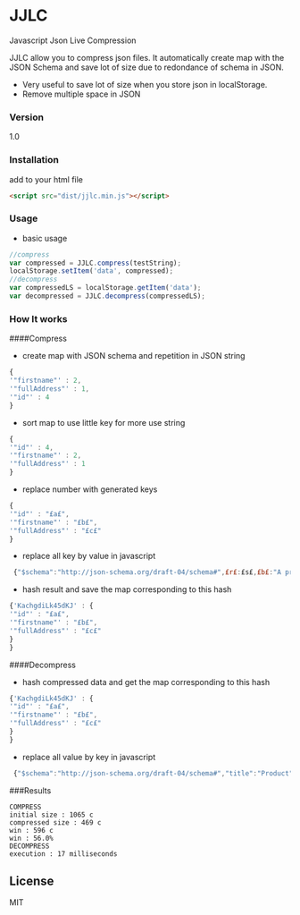 # JJLC
Javascript Json Live Compression

JJLC allow you to compress json files. It automatically create map with the JSON Schema and save lot of size due to redondance of schema in JSON.

* Very useful to save lot of size when you store json in localStorage.
* Remove multiple space in JSON

### Version
1.0

### Installation

add to your html file

```html
<script src="dist/jjlc.min.js"></script>
```

### Usage

* basic usage
```js
//compress
var compressed = JJLC.compress(testString);
localStorage.setItem('data', compressed);
//decompress
var compressedLS = localStorage.getItem('data');
var decompressed = JJLC.decompress(compressedLS);
```

### How It works

####Compress

* create map with JSON schema and repetition in JSON string 

```js
{
'"firstname"' : 2,
'"fullAddress"' : 1,
'"id"' : 4
}
```

* sort map to use little key for more use string

```js
{
'"id"' : 4,
'"firstname"' : 2,
'"fullAddress"' : 1
}
```

* replace number with generated keys

```js
{
'"id"' : "£a£",
'"firstname"' : "£b£",
'"fullAddress"' : "£c£"
}
```

* replace all key by value in javascript

```js
 {"$schema":"http://json-schema.org/draft-04/schema#",£r£:£s£,£b£:"A product from Acme's catalog",£a£:£p£,£q£:[{£e£:{£b£:"The unique identifier for a product",£a£:£g£},£f£:{£b£:"Name of the product",£a£:£c£},£d£:{£a£:£o£,£i£:0,£j£:true},£k£:{£a£:£l£,£m£:{£a£:£c£},£n£:1,£h£:true}},{£e£:{£b£:"The unique identifier for a product",£a£:£g£},£f£:{£b£:"Name of the product",£a£:£c£},£d£:{£a£:£o£,£i£:0,£j£:true},£k£:{£a£:£l£,£m£:{£a£:£c£},£n£:1,£h£:true}}],£t£:[£e£,£f£,£d£]}
```

* hash result and save the map corresponding to this hash

```js
{'KachgdiLk45dKJ' : {
'"id"' : "£a£",
'"firstname"' : "£b£",
'"fullAddress"' : "£c£"
}
}
```

####Decompress

* hash compressed data and get the map corresponding to this hash

```js
{'KachgdiLk45dKJ' : {
'"id"' : "£a£",
'"firstname"' : "£b£",
'"fullAddress"' : "£c£"
}
}
```

* replace all value by key in javascript

```js
 {"$schema":"http://json-schema.org/draft-04/schema#","title":"Product","description":"A product from Acme's catalog","type":"object","products":[{"id":{"description":"The unique identifier for a product","type":"integer"},"name":{"description":"Name of the product","type":"string"},"price":{"type":"number","minimum":0,"exclusiveMinimum":true},"tags":{"type":"array","items":{"type":"string"},"minItems":1,"uniqueItems":true}},{"id":{"description":"The unique identifier for a product","type":"integer"},"name":{"description":"Name of the product","type":"string"},"price":{"type":"number","minimum":0,"exclusiveMinimum":true},"tags":{"type":"array","items":{"type":"string"},"minItems":1,"uniqueItems":true}}],"required":["id","name","price"]}
 ```

###Results

```
COMPRESS
initial size : 1065 c
compressed size : 469 c
win : 596 c
win : 56.0%
DECOMPRESS
execution : 17 milliseconds
```

License
----

MIT
